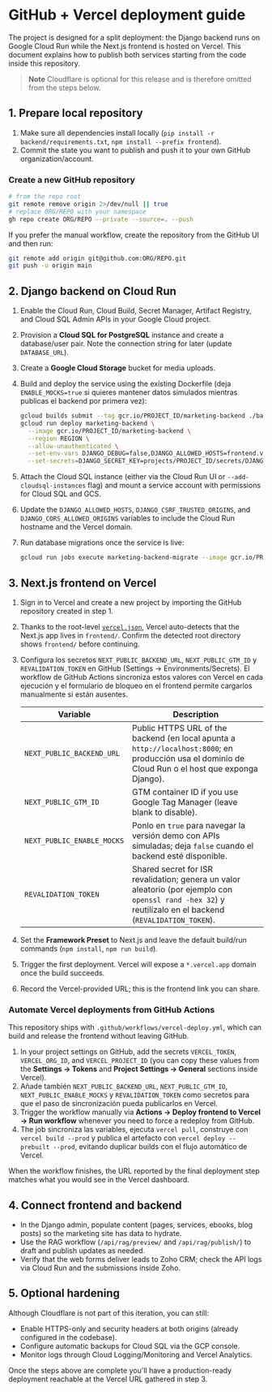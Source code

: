 # GitHub + Vercel deployment guide

The project is designed for a split deployment: the Django backend runs on Google Cloud Run while the Next.js frontend is hosted on Vercel. This document explains how to publish both services starting from the code inside this repository.

> **Note**
> Cloudflare is optional for this release and is therefore omitted from the steps below.

## 1. Prepare local repository

1. Make sure all dependencies install locally (`pip install -r backend/requirements.txt`, `npm install --prefix frontend`).
2. Commit the state you want to publish and push it to your own GitHub organization/account.

### Create a new GitHub repository

```bash
# from the repo root
git remote remove origin 2>/dev/null || true
# replace ORG/REPO with your namespace
gh repo create ORG/REPO --private --source=. --push
```

If you prefer the manual workflow, create the repository from the GitHub UI and then run:

```bash
git remote add origin git@github.com:ORG/REPO.git
git push -u origin main
```

## 2. Django backend on Cloud Run

1. Enable the Cloud Run, Cloud Build, Secret Manager, Artifact Registry, and Cloud SQL Admin APIs in your Google Cloud project.
2. Provision a **Cloud SQL for PostgreSQL** instance and create a database/user pair. Note the connection string for later (update `DATABASE_URL`).
3. Create a **Google Cloud Storage** bucket for media uploads.
4. Build and deploy the service using the existing Dockerfile (deja `ENABLE_MOCKS=true` si quieres mantener datos simulados mientras publicas el backend por primera vez):

   ```bash
   gcloud builds submit --tag gcr.io/PROJECT_ID/marketing-backend ./backend
   gcloud run deploy marketing-backend \
     --image gcr.io/PROJECT_ID/marketing-backend \
     --region REGION \
     --allow-unauthenticated \
     --set-env-vars DJANGO_DEBUG=false,DJANGO_ALLOWED_HOSTS=frontend.vercel.app,NEXT_PUBLIC_BACKEND_URL=https://marketing-backend-xyz.a.run.app \
     --set-secrets=DJANGO_SECRET_KEY=projects/PROJECT_ID/secrets/DJANGO_SECRET_KEY:latest,ZOHO_CLIENT_SECRET=projects/PROJECT_ID/secrets/ZOHO_CLIENT_SECRET:latest,ZOHO_REFRESH_TOKEN=projects/PROJECT_ID/secrets/ZOHO_REFRESH_TOKEN:latest
   ```

5. Attach the Cloud SQL instance (either via the Cloud Run UI or `--add-cloudsql-instances` flag) and mount a service account with permissions for Cloud SQL and GCS.
6. Update the `DJANGO_ALLOWED_HOSTS`, `DJANGO_CSRF_TRUSTED_ORIGINS`, and `DJANGO_CORS_ALLOWED_ORIGINS` variables to include the Cloud Run hostname and the Vercel domain.
7. Run database migrations once the service is live:

   ```bash
   gcloud run jobs execute marketing-backend-migrate --image gcr.io/PROJECT_ID/marketing-backend --command "python" --args "manage.py,migrate"
   ```

## 3. Next.js frontend on Vercel

1. Sign in to Vercel and create a new project by importing the GitHub repository created in step 1.
2. Thanks to the root-level [`vercel.json`](./vercel.json), Vercel auto-detects that the Next.js app lives in `frontend/`. Confirm the detected root directory shows `frontend/` before continuing.
3. Configura los secretos `NEXT_PUBLIC_BACKEND_URL`, `NEXT_PUBLIC_GTM_ID` y `REVALIDATION_TOKEN` en GitHub (Settings → Environments/Secrets). El workflow de GitHub Actions sincroniza estos valores con Vercel en cada ejecución y el formulario de bloqueo en el frontend permite cargarlos manualmente si están ausentes.

   | Variable | Description |
   | --- | --- |
   | `NEXT_PUBLIC_BACKEND_URL` | Public HTTPS URL of the backend (en local apunta a `http://localhost:8000`; en producción usa el dominio de Cloud Run o el host que exponga Django). |
   | `NEXT_PUBLIC_GTM_ID` | GTM container ID if you use Google Tag Manager (leave blank to disable). |
   | `NEXT_PUBLIC_ENABLE_MOCKS` | Ponlo en `true` para navegar la versión demo con APIs simuladas; deja `false` cuando el backend esté disponible. |
   | `REVALIDATION_TOKEN` | Shared secret for ISR revalidation; genera un valor aleatorio (por ejemplo con `openssl rand -hex 32`) y reutilízalo en el backend (`REVALIDATION_TOKEN`). |

4. Set the **Framework Preset** to Next.js and leave the default build/run commands (`npm install`, `npm run build`).
5. Trigger the first deployment. Vercel will expose a `*.vercel.app` domain once the build succeeds.
6. Record the Vercel-provided URL; this is the frontend link you can share.

### Automate Vercel deployments from GitHub Actions

This repository ships with `.github/workflows/vercel-deploy.yml`, which can build and release the frontend without leaving GitHub.

1. In your project settings on GitHub, add the secrets `VERCEL_TOKEN`, `VERCEL_ORG_ID`, and `VERCEL_PROJECT_ID` (you can copy these values from the **Settings → Tokens** and **Project Settings → General** sections inside Vercel).
2. Añade también `NEXT_PUBLIC_BACKEND_URL`, `NEXT_PUBLIC_GTM_ID`, `NEXT_PUBLIC_ENABLE_MOCKS` y `REVALIDATION_TOKEN` como secretos para que el paso de sincronización pueda publicarlos en Vercel.
3. Trigger the workflow manually via **Actions → Deploy frontend to Vercel → Run workflow** whenever you need to force a redeploy from GitHub.
4. The job sincroniza las variables, ejecuta `vercel pull`, construye con `vercel build --prod` y publica el artefacto con `vercel deploy --prebuilt --prod`, evitando duplicar builds con el flujo automático de Vercel.

When the workflow finishes, the URL reported by the final deployment step matches what you would see in the Vercel dashboard.

## 4. Connect frontend and backend

* In the Django admin, populate content (pages, services, ebooks, blog posts) so the marketing site has data to hydrate.
* Use the RAG workflow (`/api/rag/preview/` and `/api/rag/publish/`) to draft and publish updates as needed.
* Verify that the web forms deliver leads to Zoho CRM; check the API logs via Cloud Run and the submissions inside Zoho.

## 5. Optional hardening

Although Cloudflare is not part of this iteration, you can still:

* Enable HTTPS-only and security headers at both origins (already configured in the codebase).
* Configure automatic backups for Cloud SQL via the GCP console.
* Monitor logs through Cloud Logging/Monitoring and Vercel Analytics.

Once the steps above are complete you'll have a production-ready deployment reachable at the Vercel URL gathered in step 3.
